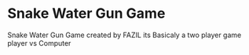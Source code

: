 # Snake Water Gun Game
 Snake Water Gun Game created by FAZIL  its Basicaly a two player game player vs Computer

